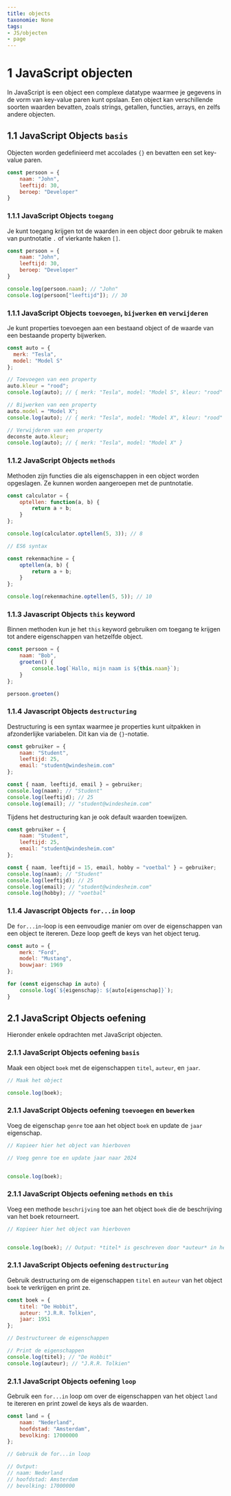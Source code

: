 ```yaml
---
title: objects
taxonomie: None
tags:
- JS/objecten
- page
---
```


# 1 JavaScript objecten
In JavaScript is een object een complexe datatype waarmee je gegevens in de vorm van key-value paren kunt opslaan. Een object kan verschillende soorten waarden bevatten, zoals strings, getallen, functies, arrays, en zelfs andere objecten.

## 1.1 JavaScript Objects `basis`
Objecten worden gedefinieerd met accolades `{}` en bevatten een set key-value paren.

```javascript
const persoon = {
    naam: "John",
    leeftijd: 30,
    beroep: "Developer"
}
```

### 1.1.1 JavaScript Objects `toegang`
Je kunt toegang krijgen tot de waarden in een object door gebruik te maken van puntnotatie `.` of vierkante haken `[]`.

```javascript
const persoon = {
    naam: "John",
    leeftijd: 30,
    beroep: "Developer"
}

console.log(persoon.naam); // "John"
console.log(persoon["leeftijd"]); // 30
```

### 1.1.1 JavaScript Objects `toevoegen`, `bijwerken` en `verwijderen`
Je kunt properties toevoegen aan een bestaand object of de waarde van een bestaande property bijwerken.

```javascript
const auto = {
  merk: "Tesla",
  model: "Model S"
};

// Toevoegen van een property
auto.kleur = "rood";
console.log(auto); // { merk: "Tesla", model: "Model S", kleur: "rood" }

// Bijwerken van een property
auto.model = "Model X";
console.log(auto); // { merk: "Tesla", model: "Model X", kleur: "rood" }

// Verwijderen van een property
deconste auto.kleur;
console.log(auto); // { merk: "Tesla", model: "Model X" }
```

### 1.1.2 JavaScript Objects `methods`
Methoden zijn functies die als eigenschappen in een object worden opgeslagen. Ze kunnen worden aangeroepen met de puntnotatie.

```javascript
const calculator = {
    optellen: function(a, b) {
        return a + b;
    }
};

console.log(calculator.optellen(5, 3)); // 8

// ES6 syntax

const rekenmachine = {
    optellen(a, b) {
        return a + b;
    }
};

console.log(rekenmachine.optellen(5, 5)); // 10
```

### 1.1.3 Javascript Objects `this` keyword
Binnen methoden kun je het `this` keyword gebruiken om toegang te krijgen tot andere eigenschappen van hetzelfde object.

```javascript
const persoon = {
    naam: "Bob",
    groeten() {
        console.log(`Hallo, mijn naam is ${this.naam}`);
    }
};

persoon.groeten()
```

### 1.1.4 Javascript Objects `destructuring`
Destructuring is een syntax waarmee je properties kunt uitpakken in afzonderlijke variabelen. Dit kan via de `{}`-notatie.

```javascript
const gebruiker = {
    naam: "Student",
    leeftijd: 25,
    email: "student@windesheim.com"
};

const { naam, leeftijd, email } = gebruiker;
console.log(naam); // "Student"
console.log(leeftijd); // 25
console.log(email); // "student@windesheim.com"
```

Tijdens het destructuring kan je ook default waarden toewijzen.

```javascript
const gebruiker = {
    naam: "Student",
    leeftijd: 25,
    email: "student@windesheim.com"
};

const { naam, leeftijd = 15, email, hobby = "voetbal" } = gebruiker;
console.log(naam); // "Student"
console.log(leeftijd); // 25
console.log(email); // "student@windesheim.com"
console.log(hobby); // "voetbal"
```

### 1.1.4 Javascript Objects `for...in` loop
De `for...in`-loop is een eenvoudige manier om over de eigenschappen van een object te itereren. Deze loop geeft de keys van het object terug.

```javascript
const auto = {
    merk: "Ford",
    model: "Mustang",
    bouwjaar: 1969
};

for (const eigenschap in auto) {
    console.log(`${eigenschap}: ${auto[eigenschap]}`);
}
```

## 2.1 JavaScript Objects oefening
Hieronder enkele opdrachten met JavaScript objecten.

### 2.1.1 JavaScript Objects oefening `basis`
Maak een object `boek` met de eigenschappen `titel`, `auteur`, en `jaar`.

```javascript runner
// Maak het object

console.log(boek);
```

### 2.1.1 JavaScript Objects oefening `toevoegen` en `bewerken`
Voeg de eigenschap `genre` toe aan het object `boek` en update de `jaar` eigenschap.

```javascript runner
// Kopieer hier het object van hierboven

// Voeg genre toe en update jaar naar 2024


console.log(boek);
```

### 2.1.1 JavaScript Objects oefening `methods` en `this`
Voeg een methode `beschrijving` toe aan het object `boek` die de beschrijving van het boek retourneert.

```javascript runner
// Kopieer hier het object van hierboven


console.log(boek); // Output: *titel* is geschreven door *auteur* in het jaar *jaar*.
```

### 2.1.1 JavaScript Objects oefening `destructuring`
Gebruik destructuring om de eigenschappen `titel` en `auteur` van het object `boek` te verkrijgen en print ze.

```javascript runner
const boek = {
    titel: "De Hobbit",
    auteur: "J.R.R. Tolkien",
    jaar: 1951
};

// Destructureer de eigenschappen

// Print de eigenschappen
console.log(titel); // "De Hobbit"
console.log(auteur); // "J.R.R. Tolkien"
```

### 2.1.1 JavaScript Objects oefening `loop`
Gebruik een `for...in` loop om over de eigenschappen van het object `land` te itereren en print zowel de keys als de waarden.

```javascript runner
const land = {
    naam: "Nederland",
    hoofdstad: "Amsterdam",
    bevolking: 17000000
};

// Gebruik de for...in loop

// Output:
// naam: Nederland
// hoofdstad: Amsterdam
// bevolking: 17000000
```